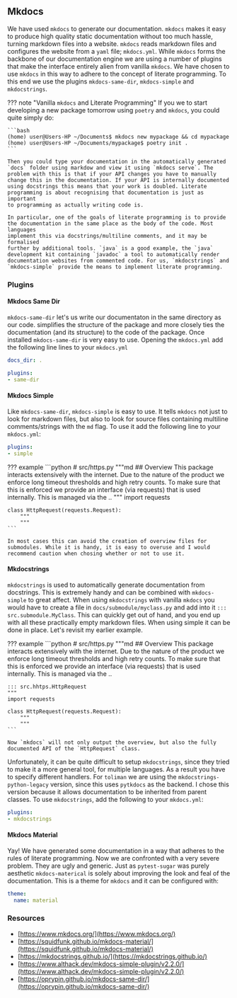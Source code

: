
## Mkdocs
We have used `mkdocs` to generate our documentation. `mkdocs` makes it easy 
to produce high quality static documentation without too much hassle, turning 
markdown files into a website. `mkdocs` reads markdown files and configures 
the website from a `yaml` file; `mkdocs.yml`. While `mkdocs` forms the backbone
of our documentation engine we are using a number of plugins that make the 
interface entirely alien from vanilla `mkdocs`. We have chosen to use `mkdocs` 
in this way to adhere to the concept of literate programming. To this end we 
use the plugins `mkdocs-same-dir`, `mkdocs-simple` and `mkdocstrings`.

??? note "Vanilla `mkdocs` and Literate Programming"
    If you we to start developing a new package tomorrow using `poetry` 
    and `mkdocs`, you could quite simply do:

    ```bash
    (home) user@Users-HP ~/Documents$ mkdocs new mypackage && cd mypackage
    (home) user@Users-HP ~/Documents/mypackage$ poetry init .  
    ```

    Then you could type your documentation in the automatically generated 
    `docs` folder using markdow and view it using `mkdocs serve`. The 
    problem with this is that if your API changes you have to manually
    change this in the documentation. If your API is internally documented 
    using docstrings this means that your work is doubled. Literate 
    programming is about recognising that documentation is just as important
    to programming as actually writing code is. 

    In particular, one of the goals of literate programming is to provide 
    the documentation in the same place as the body of the code. Most languages
    implement this via docstrings/multiline comments, and it may be formalised 
    further by additional tools. `java` is a good example, the `java` 
    development kit containing `javadoc` a tool to automatically render 
    documentation websites from commented code. For us, `mkdocstrings` and
    `mkdocs-simple` provide the means to implement literate programming.

### Plugins 
#### Mkdocs Same Dir
`mkdocs-same-dir` let's us write our documentaton in the same directory as 
our code. simplifies the structure of the package and more closely ties the 
documentation (and its structure) to the code of the package. Once installed
`mkdocs-same-dir` is very easy to use. Opening the `mkdocs.yml` add the 
following line lines to your `mkdocs.yml`

```yaml
docs_dir: .

plugins:
- same-dir
```

#### Mkdocs Simple 
Like `mkdocs-same-dir`, `mkdocs-simple` is easy to use. It tells `mkdocs` 
not just to look for markdown files, but also to look for source files 
containing multiline comments/strings with the `md` flag. To use it 
add the following line to your `mkdocs.yml`:

```yaml
plugins:
- simple
```

??? example
    ```python 
    # src/https.py
    """md
    ## Overview
    This package interacts extensively with the internet. Due to the nature 
    of the product we enforce long timeout thresholds and high retry counts.
    To make sure that this is enforced we provide an interface (via requests)
    that is used internally. This is managed via the ..
    """
    import requests

    class HttpRequest(requests.Request):
        """
        """
    ```

    In most cases this can avoid the creation of overview files for 
    submodules. While it is handy, it is easy to overuse and I would 
    recommend caution when chosing whether or not to use it.

#### Mkdocstrings 
`mkdocstrings` is used to automatically generate documentation from docstrings.
This is extremely handy and can be combined with `mkdocs-simple` to great 
affect. When using `mkdocstrings` with vanilla `mkdocs` you would have to 
create a file in `docs/submodule/myclass.py` and add into it 
`::: src.submodule.MyClass`. This can quickly get out of hand, and you 
end up with all these practically empty markdown files. When using simple 
it can be done in place. Let's revisit my earlier example.

??? example
    ```python 
    # src/https.py
    """md
    ## Overview
    This package interacts extensively with the internet. Due to the nature 
    of the product we enforce long timeout thresholds and high retry counts.
    To make sure that this is enforced we provide an interface (via requests)
    that is used internally. This is managed via the ..

    ::: src.hhtps.HttpRequest
    """
    import requests

    class HttpRequest(requests.Request):
        """
        """
    ```

    Now `mkdocs` will not only output the overview, but also the fully 
    documented API of the `HttpRequest` class.

Unfortunately, it can be quite difficult to setup `mkdocstrings`, since
they tried to make it a more general tool, for multiple languages. As a 
result you have to specify different handlers. For `toliman` we are using 
the `mkdocstrings-python-legacy` version, since this uses `pytkdocs` as 
the backend. I chose this version because it allows documentation to 
be inherited from parent classes. To use `mkdocstrings`, add the following 
to your `mkdocs.yml`:

```yaml
plugins:
- mkdocstrings
```

#### Mkdocs Material 
Yay! We have generated some documentation in a way that adheres to the rules
of literate programming. Now we are confronted with a very severe problem. 
They are ugly and generic. Just as `pytest-sugar` was purely aesthetic 
`mkdocs-materical` is solely about improving the look and feal of the 
documentation. This is a theme for `mkdocs` and it can be configured with:

```yaml
theme:
  name: material
```

### Resources 
- [https://www.mkdocs.org/](https://www.mkdocs.org/) 
- [https://squidfunk.github.io/mkdocs-material/](https://squidfunk.github.io/mkdocs-material/)
- [https://mkdocstrings.github.io/](https://mkdocstrings.github.io/)
- [https://www.althack.dev/mkdocs-simple-plugin/v2.2.0/](https://www.althack.dev/mkdocs-simple-plugin/v2.2.0/)
- [https://oprypin.github.io/mkdocs-same-dir/](https://oprypin.github.io/mkdocs-same-dir/)

